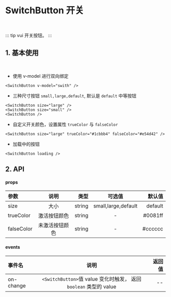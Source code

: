 # SwitchButton 开关

<br>

::: tip
vui 开关按钮。
:::

## 1. 基本使用

<br>

-   使用 v-model 进行双向绑定

    <SwitchButton />

```vue
<SwitchButton v-model="swith" />
```

-   三种尺寸按钮 `small,large,default`, 默认是 `default` 中等按钮

<SwitchButton size="large"/> <SwitchButton size="small"/> <SwitchButton size="default"/>

```vue
<SwitchButton size="large" />
<SwitchButton size="small" />
<SwitchButton />
```

-   自定义开关颜色，设置属性 `trueColor` 与 `falseColor`

<SwitchButton size="large" trueColor="#1cbbb4" falseColor="#e54d42"/>

```vue
<SwitchButton size="large" trueColor="#1cbbb4" falseColor="#e54d42" />
```

-   加载中的按钮

<SwitchButton loading />

```vue
<SwitchButton loading />
```

## 2. API

#### props

| 参数       |      说明      |   类型 |       可选值        |  默认值 |
| :--------- | :------------: | -----: | :-----------------: | ------: |
| size       |      大小      | string | small,large,default | default |
| trueColor  |  激活按钮颜色  | string |          -          | #0081ff |
| falseColor | 未激活按钮颜色 | string |          -          | #cccccc |

#### events

| 事件名    |                               说明                                | 返回值 |
| :-------- | :---------------------------------------------------------------: | -----: |
| on-change | `<SwitchButton>`值 value 变化时触发， 返回 `boolean` 类型的 value |     -- |

